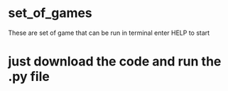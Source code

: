 # set_of_games
These are set of game that can be run in terminal 
enter HELP to start 
# just download the code and run the .py file

